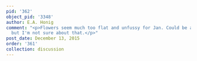```yaml
---
pid: '362'
object_pid: '3348'
author: E.A. Honig
comment: "<p>Flowers seem much too flat and unfussy for Jan. Could be a studio work
  but I'm not sure about that.</p>"
post_date: December 13, 2015
order: '361'
collection: discussion
---
```

